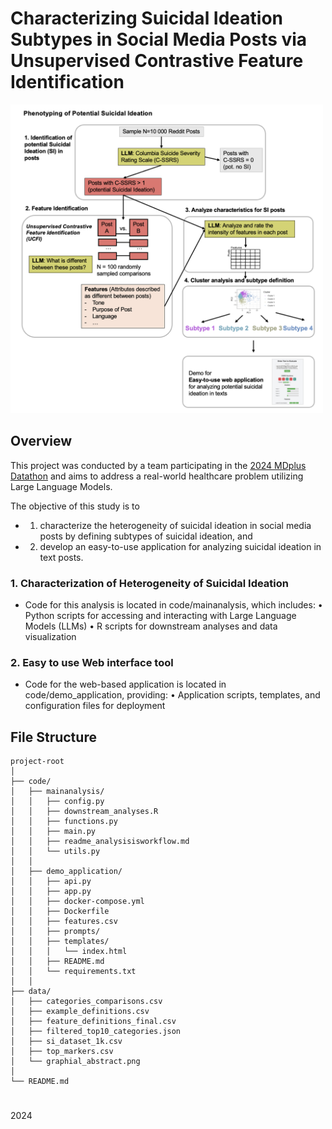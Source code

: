
# Characterizing Suicidal Ideation Subtypes in Social Media Posts via Unsupervised Contrastive Feature Identification


<img src="data/graphical_abstract.png" alt="Graphical Abstract" width="500"/>



## Overview

This project was conducted by a team participating in the [2024 MDplus Datathon](http://ai.mdplus.community/datathon/2024) and aims to address a real-world healthcare problem utilizing Large Language Models.

The objective of this study is to 
- 1) characterize the heterogeneity of suicidal ideation in social media posts by defining subtypes of suicidal ideation, and
- 2) develop an easy-to-use application for analyzing suicidal ideation in text posts.


### 1. Characterization of Heterogeneity of Suicidal Ideation

- Code for this analysis is located in code/mainanalysis, which includes:
	•	Python scripts for accessing and interacting with Large Language Models (LLMs)
	•	R scripts for downstream analyses and data visualization

### 2. Easy to use Web interface tool 

- Code for the web-based application is located in code/demo_application, providing:
	•	Application scripts, templates, and configuration files for deployment


## File Structure

```
project-root
│
├── code/
│   ├── mainanalysis/
│   │   ├── config.py
│   │   ├── downstream_analyses.R
│   │   ├── functions.py
│   │   ├── main.py
│   │   ├── readme_analysisisworkflow.md
│   │   └── utils.py
│   │
│   ├── demo_application/
│   │   ├── api.py
│   │   ├── app.py
│   │   ├── docker-compose.yml
│   │   ├── Dockerfile
│   │   ├── features.csv
│   │   ├── prompts/
│   │   ├── templates/
│   │   │   └── index.html
│   │   ├── README.md
│   │   └── requirements.txt
│   │
├── data/
│   ├── categories_comparisons.csv
│   ├── example_definitions.csv
│   ├── feature_definitions_final.csv
│   ├── filtered_top10_categories.json
│   ├── si_dataset_1k.csv
│   ├── top_markers.csv
│   └── graphial_abstract.png
│
└── README.md
```







# 
2024
